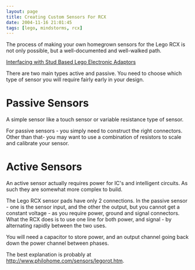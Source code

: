 ```yaml
---
layout: page
title: Creating Custom Sensors For RCX
date: 2004-11-16 21:01:45
tags: [lego, mindstorms, rcx]
---
```

The process of making your own homegrown sensors for the Lego RCX is not only possible, but a well-documented and well-walked path.

[Interfacing with Stud Based Lego Electronic Adaptors](/wiki/adapting_lego_connectors.html)

There are two main types active and passive. You need to choose which type of sensor you will require fairly early in your design.

# Passive Sensors

A simple sensor like a touch sensor or variable resistance type of sensor.


For passive sensors - you simply need to construct the right connectors. Other than that- you may want to use a combination of resistors to scale and calibrate your sensor.

# Active Sensors

An active sensor actually requires power for IC's and intelligent circuits. As such they are somewhat more complex to build. 

The Lego RCX sensor pads have only 2 connections. In the passive sensor - one is the sensor input, and the other the output, but you cannot get a constant voltage - as you require power, ground and signal connectors. What the RCX does is to use one line for both power, and signal - by alternating rapidly between the two uses.

You will need a capacitor to store power, and an output channel going back down the power channel between phases.

The best explanation is probably at <http://www.philohome.com/sensors/legorot.htm>.
